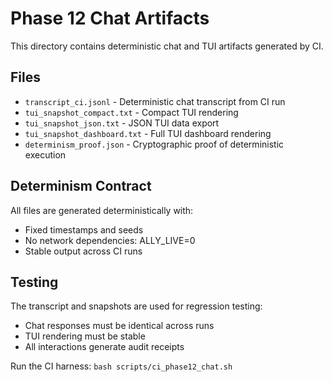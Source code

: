 # Phase 12 Chat Artifacts

This directory contains deterministic chat and TUI artifacts generated by CI.

## Files

- `transcript_ci.jsonl` - Deterministic chat transcript from CI run
- `tui_snapshot_compact.txt` - Compact TUI rendering
- `tui_snapshot_json.txt` - JSON TUI data export
- `tui_snapshot_dashboard.txt` - Full TUI dashboard rendering
- `determinism_proof.json` - Cryptographic proof of deterministic execution

## Determinism Contract

All files are generated deterministically with:
- Fixed timestamps and seeds
- No network dependencies: ALLY_LIVE=0
- Stable output across CI runs

## Testing

The transcript and snapshots are used for regression testing:
- Chat responses must be identical across runs
- TUI rendering must be stable
- All interactions generate audit receipts

Run the CI harness: `bash scripts/ci_phase12_chat.sh`
